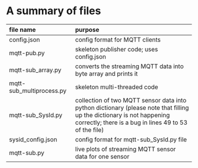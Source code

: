 # A summary of files

| file name | purpose |
|:---|:---|
| config.json | config format for MQTT clients |
| mqtt-pub.py | skeleton publisher code; uses config.json |
| mqtt-sub_array.py | converts the streaming MQTT data into byte array and prints it |
| mqtt-sub_multiprocess.py | skeleton multi-threaded code |
| mqtt-sub_SysId.py | collection of two MQTT sensor data into python dictionary (please note that filling up the dictionary is not happening correctly; there is a bug in lines 49 to 53 of the file) |
| sysid_config.json | config format for mqtt-sub_SysId.py file |
| mqtt-sub.py | live plots of streaming MQTT sensor data for one sensor |
